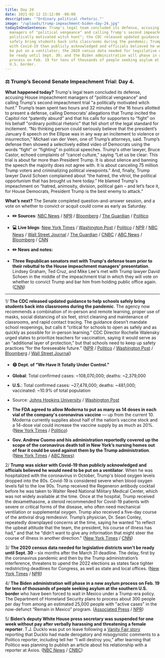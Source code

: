 ```yaml
---
title: Day 24
date: 2021-02-12 15:12:00 -08:00
description: '"Ordinary political rhetoric."'
image: "/uploads/trump-impeachment-biden-day-24.jpg"
todayInOneSentence: Trump's legal team concluded its defense, accusing House impeachment
  managers of "political vengeance" and calling Trump's second impeachment trial "a
  politically motivated witch hunt"; the CDC released updated guidance to help schools
  safely bring students back into classrooms during the pandemic; Trump was sicker
  with Covid-19 than publicly acknowledged and officials believed he would need to
  be put on a ventilator; the 2020 census data needed for legislative districts won't
  be ready until Sept. 30; and the Biden administration will phase in a new asylum
  process on Feb. 19 for tens of thousands of people seeking asylum at the southern
  U.S. border.
---
```


### ⚖️ Trump’s Second Senate Impeachment Trial: Day 4.

**What happened today?** Trump's legal team concluded its defense, accusing House impeachment managers of "political vengeance" and calling Trump's second impeachment trial "a politically motivated witch hunt." Trump’s team spent two hours and 32 minutes of the 16 hours allotted to present a defense, calling Democrats’ allegations that Trump incited the Capitol riot “patently absurd” and that his calls for supporters to “fight” on his behalf "ordinary political rhetoric" that fell short of the legal standard for incitement. “No thinking person could seriously believe that the president’s January 6 speech on the Ellipse was in any way an incitement to violence or insurrection,” Michael van der Veen, one of Trump’s attorneys, said. Trump’s defense then showed a selectively edited video of Democrats using the words “fight” or “fighting” in political speeches. Trump's other lawyer, Bruce Castor, echoed complaints of “cancel culture,” saying “Let us be clear: This trial is about far more than President Trump. It is about silence and banning the speech the majority does not agree with. It is about canceling 75 million Trump voters and criminalizing political viewpoints." And, finally, Trump lawyer David Schoen complained about “the hatred, the vitriol, the political opportunism that has brought us here today.” He blamed Trump's impeachment on “hatred, animosity, division, political gain – and let’s face it, for House Democrats, President Trump is the best enemy to attack.”

**What’s next?** The Senate completed question-and-answer session, and a vote on whether to convict or acquit could come as early as Saturday.

* **✏️ Sources**: [NBC News](https://www.nbcnews.com/politics/donald-trump/trump-defense-present-case-senate-impeachment-trial-n1257601) / [NPR](https://www.npr.org/sections/trump-impeachment-trial-live-updates/2021/02/12/967460409/trumps-legal-defense-team-concludes-case-in-fraction-of-allotted-time) / [Bloomberg](https://www.bloomberg.com/news/articles/2021-02-12/trump-begins-defense-in-impeachment-trial-eyeing-an-acquittal?srnd=premium&sref=MIBMEEoj) / [The Guardian](https://www.theguardian.com/us-news/2021/feb/12/trump-impeachment-trial-defense-lawyers-capitol-riot) / [Politico](https://www.politico.com/news/2021/02/12/republicans-weighting-conviction-trump-impeachment-468862)

* **💻 Live blogs**: [New York Times](https://www.nytimes.com/live/2021/02/12/us/impeachment-trial) / [Washington Post](https://www.washingtonpost.com/politics/2021/02/12/trump-impeachment-trial-live-updates/) / [Politico](https://www.politico.com/live-news-updates/2021/02/09/trump-impeachment-trial-live-updates-online-coverage-highlights-210209) / [NPR](https://www.npr.org/sections/trump-impeachment-trial-live-updates/2021/02/09/964619295/watch-live-trumps-2nd-senate-impeachment-trial-begins-tuesday) / [NBC News](https://www.nbcnews.com/politics/donald-trump/live-blog/2021-02-12-trump-impeachment-trial-live-updates-n1257530) / [Wall Street Journal](https://www.wsj.com/livecoverage/trump-second-impeachment-trial-2021-02-12?mod=hp_lead_pos1) / [The Guardian](https://www.theguardian.com/us-news/live/2021/feb/12/donald-trump-impeachment-senate-trial-defense-lwayer-republican-senators-coronavirus-covid-live-updates) / [CNBC](https://www.cnbc.com/2021/02/12/trump-impeachment-trial-live-updates-video-day-4.html) / [ABC News](https://abcnews.go.com/Politics/live-updates/trump-impeachment-trial-live-updates-senate-debate-constitutionality/?id=75741945) / [Bloomberg](https://www.bloomberg.com/news/articles/2021-02-12/gop-senators-huddle-with-trump-lawyers-impeachment-update?srnd=premium&sref=MIBMEEoj) / [CNN](https://www.cnn.com/politics/live-news/trump-impeachment-trial-02-12-2021)

* **✏️ News and notes:**

* **Three Republican senators met with Trump's defense team prior to their rebuttal to the House impeachment managers' presentation**. Lindsey Graham, Ted Cruz, and Mike Lee's met with Trump lawyer David Schoen in the middle of the impeachment trial in which they will vote on whether to convict Trump and bar him from holding public office again. ([CNN](https://www.cnn.com/2021/02/11/politics/gop-senators-trump-impeachment-lawyers/))

---

1/ **The CDC released updated guidance to help schools safely bring students back into classrooms during the pandemic**. The agency now recommends a combination of in-person and remote learning, proper use of masks, social distancing of six feet, strict cleaning and maintenance of classrooms, and rapid contact tracing. The guidance doesn’t mandate school reopenings, but calls it “critical for schools to open as safely and as quickly as possible for in-person learning.” CDC Director Rochelle Walensky urged states to prioritize teachers for vaccination, saying it would serve as an “additional layer of protection,” but that schools need to keep up safety practices “for the foreseeable future.” ([NPR](https://www.npr.org/2021/02/12/967033554/cdc-offers-clearest-guidance-yet-for-reopening-schools) / [Politico](https://www.politico.com/news/2021/02/12/cdc-in-person-school-guidance-468865) / [Washington Post](https://www.washingtonpost.com/education/cdc-school-reopen-guidelines/2021/02/12/43a1acb6-6cea-11eb-9ead-673168d5b874_story.html) / [Bloomberg](https://www.bloomberg.com/news/articles/2021-02-12/cdc-sets-guidance-for-schools-to-reopen-safely-during-pandemic?sref=MIBMEEoj) / [Wall Street Journal](https://www.wsj.com/articles/cdc-presses-k-12-schools-to-reopen-11613156400))

* #### 😷 Dept. of "We Have It Totally Under Control."

* **Global**: Total confirmed cases: \~108,070,000; deaths: \~2,379,000

* **U.S.**: Total confirmed cases: \~27,478,000; deaths: \~481,000; vaccinated: \~10.9% of total population

* Source: [Johns Hopkins University](https://coronavirus.jhu.edu/map.html) / [Washington Post](https://www.washingtonpost.com/graphics/2020/health/covid-vaccine-states-distribution-doses/)

* **The FDA agreed to allow Moderna to put as many as 14 doses in each vial of the company's coronavirus vaccine** — up from the current 10. Moderna currently supplies about half of the nation’s vaccine stock and a 14-dose vial could increase the vaccine supply by as much as 20%. ([New York Times](https://www.nytimes.com/2021/02/12/us/moderna-coronavirus-vaccine-supply.html) / [Politico](https://www.politico.com/news/2021/02/12/moderna-fda-vaccine-doses-468884))

* **Gov. Andrew Cuomo and his administration reportedly covered up the scope of the coronavirus death toll in New York’s nursing homes out of fear it could be used against them by the Trump administration**. ([New York Times](https://www.nytimes.com/2021/02/12/nyregion/new-york-nursing-homes-cuomo.html) / [ABC News)](https://abcnews.go.com/US/cuomos-office-hid-nursing-home-covid-19-data/story?id=75853764)

2/ **Trump was sicker with Covid-19 than publicly acknowledged and officials believed he would need to be put on a ventilator**. When he was hospitalized with the coronavirus in October, Trump's blood oxygen levels dropped into the 80s. Covid-19 is considered severe when blood oxygen levels fall to the low 90s. Trump received the Regeneron antibody cocktail before he was taken to Walter Reed National Military Medical Center, which was not widely available at the time. Once at the hospital, Trump received the dexamethasone, a steroid recommended for Covid-19 patients with severe or critical forms of the disease, who often need mechanical ventilation or supplemental oxygen. Trump also received a five-day course of the antiviral drug remdesivir. Trump’s physician, Dr. Sean Conley, repeatedly downplayed concerns at the time, saying he wanted "to reflect the upbeat attitude that the team, the president, his course of illness has had,” and that he “didn’t want to give any information that might steer the course of illness in another direction." ([New York Times](https://www.nytimes.com/2021/02/11/us/politics/trump-coronavirus.html) / [CNN](https://www.cnn.com/2021/02/11/politics/donald-trump-covid-19-ventilator/index.html))

3/ **The 2020 census data needed for legislative districts won't be ready until Sept. 30** – six months after the March 31 deadline. The delay, first by the coronavirus pandemic and then by the Trump administration’s interference, threatens to upend the 2022 elections as states face tighter redistricting deadlines for Congress, as well as state and local offices. ([New York Times](https://www.nytimes.com/2021/02/11/us/us-census-figures-delay.html) / [NPR](https://www.npr.org/2021/02/12/965823150/6-month-delay-in-census-redistricting-data-could-throw-elections-into-chaos))

4/ **The Biden administration will phase in a new asylum process on Feb. 19 for tens of thousands of people seeking asylum at the southern U.S. border** who have been forced to wait in Mexico under a Trump-era policy. The Department of Homeland Security plans to process about 300 people per day from among an estimated 25,000 people with "active cases" in the now-defunct “Remain in Mexico” program. ([Associated Press](https://apnews.com/article/biden-25000-asylum-seekers-782c8495f29d9d73f2ffc80d5b2a2aef) / [NPR](https://www.npr.org/2021/02/12/967201293/biden-team-unveils-new-asylum-system-to-replace-trumps-remain-in-mexico))

5/ **Biden’s deputy White House press secretary was suspended for one week without pay after verbally harassing and threatening a female reporter**. T.J. Ducklo was put on leave following a [Vanity Fair story](https://www.vanityfair.com/news/2021/02/i-will-destroy-you-biden-aide-threatened-a-politico-reporter-pursuing-a-story-on-his-relationship) reporting that Ducklo had made derogatory and misogynistic comments to a Politico reporter, including tell her “I will destroy you,” after learning that Politico was planning to publish an article about his relationship with a reporter at Axios. ([NBC News](https://www.nbcnews.com/politics/white-house/white-house-deputy-press-secretary-suspended-after-allegations-verbally-harassing-n1257666) / [CNBC](https://www.vanityfair.com/news/2021/02/i-will-destroy-you-biden-aide-threatened-a-politico-reporter-pursuing-a-story-on-his-relationship))